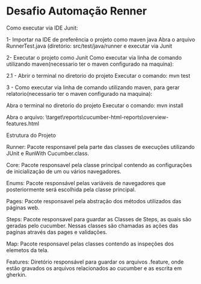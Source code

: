 # Desafio Automação Renner

Como executar via IDE Junit:

1- Importar na IDE de preferência o projeto como maven java
Abra o arquivo RunnerTest.java (diretório: src/test/java/runner e executar via Junit

2- Executar o projeto como Junit
Como executar via linha de comando utilizando maven(necessario ter o maven configurado na maquina):

2.1 - Abrir o terminal no diretorio do projeto
Executar o comando: mvn test

3 - Como executar via linha de comando utilizando maven, para gerar relatorio(necessario ter o maven configurado na maquina):

Abra o terminal no diretorio do projeto
Executar o comando: mvn install

Abra o arquivo: \target\reports\cucumber-html-reports\overview-features.html


Estrutura do Projeto

Runner:
	Pacote responsavel pela parte das classes de execuções utilizando JUnit e RunWith Cucumber.class.
  
Core:
	Pacote responsavel pela classe principal contendo as configurações de inicialização de um ou vários navegadores.
  
Enums:
	Pacote responsável pelas variáveis de navegadores que posteriormente será escolhida pela classe principal.

Pages:
	Pacote responsavel pela abstração dos métodos utilizados das páginas web.

Steps:
	Pacote responsavel para guardar as Classes de Steps, as quais são geradas pelo cucumber. Nessas classes são chamadas as ações das paginas através das pages e validações.
    
Map:
	Pacote responsavel pelas classes contendo as inspeções dos elemetos da tela.

Features:
	Diretório responsável para guardar os arquivos .feature, onde estão gravados os arquivos relacionados ao cucumber e as escrita em gherkin.
